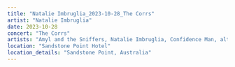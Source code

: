 ```yaml
---
title: "Natalie Imbruglia_2023-10-28_The Corrs"
artist: "Natalie Imbruglia"
date: 2023-10-28
concert: "The Corrs"
artists: "Amyl and the Sniffers, Natalie Imbruglia, Confidence Man, alt-J, Olly Murs, Will Young, A Flock of Seagulls, Bow Wow Wow, Blossoms, beabadoobee, Toni Childs, Germein, Corinne Bailey Rae, Björn Again, Scouting for Girls, Annie Mac, Jack Savoretti, The Corrs"
location: "Sandstone Point Hotel"
location_details: "Sandstone Point, Australia"
---
```

